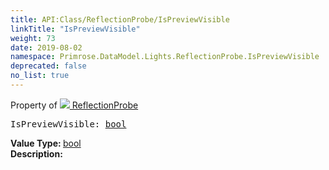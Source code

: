 ```yaml
---
title: API:Class/ReflectionProbe/IsPreviewVisible
linkTitle: "IsPreviewVisible"
weight: 73
date: 2019-08-02
namespace: Primrose.DataModel.Lights.ReflectionProbe.IsPreviewVisible
deprecated: false
no_list: true
---
```

Property of <a href="/docs/api-reference/Class/ReflectionProbe"><img src="/icons/silk/probe.png"/>&nbsp;ReflectionProbe</a>
<pre class="method-declaration">
IsPreviewVisible: <a class="type" href="/docs/api-reference/System/Primitives#boolean">bool</a></pre>
<b>Value Type: </b>
<a class="type" href="/docs/api-reference/System/Primitives#boolean">bool</a>
<br/>
<b>Description: </b>
